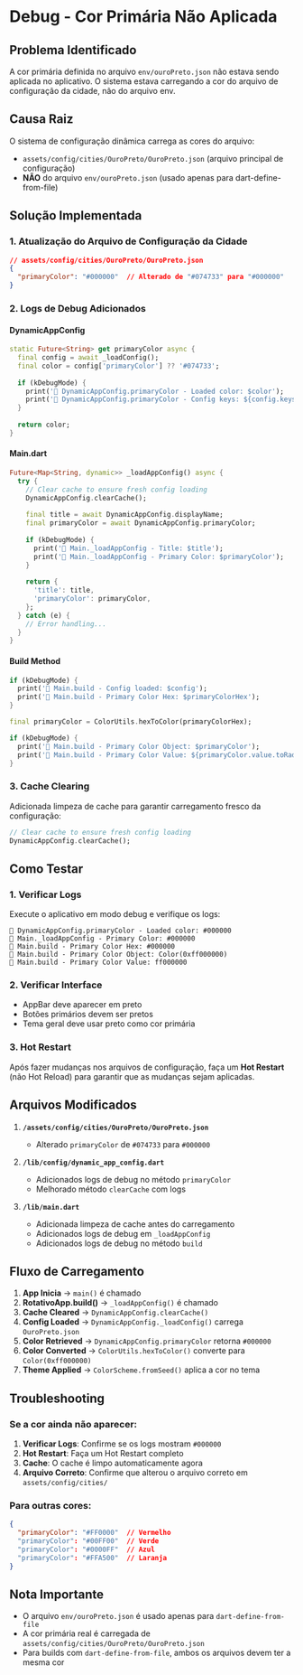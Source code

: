 # Debug - Cor Primária Não Aplicada

## Problema Identificado

A cor primária definida no arquivo `env/ouroPreto.json` não estava sendo aplicada no aplicativo. O sistema estava carregando a cor do arquivo de configuração da cidade, não do arquivo env.

## Causa Raiz

O sistema de configuração dinâmica carrega as cores do arquivo:
- `assets/config/cities/OuroPreto/OuroPreto.json` (arquivo principal de configuração)
- **NÃO** do arquivo `env/ouroPreto.json` (usado apenas para dart-define-from-file)

## Solução Implementada

### 1. **Atualização do Arquivo de Configuração da Cidade**
```json
// assets/config/cities/OuroPreto/OuroPreto.json
{
  "primaryColor": "#000000"  // Alterado de "#074733" para "#000000"
}
```

### 2. **Logs de Debug Adicionados**

#### DynamicAppConfig
```dart
static Future<String> get primaryColor async {
  final config = await _loadConfig();
  final color = config['primaryColor'] ?? '#074733';
  
  if (kDebugMode) {
    print('🎨 DynamicAppConfig.primaryColor - Loaded color: $color');
    print('🎨 DynamicAppConfig.primaryColor - Config keys: ${config.keys.toList()}');
  }
  
  return color;
}
```

#### Main.dart
```dart
Future<Map<String, dynamic>> _loadAppConfig() async {
  try {
    // Clear cache to ensure fresh config loading
    DynamicAppConfig.clearCache();
    
    final title = await DynamicAppConfig.displayName;
    final primaryColor = await DynamicAppConfig.primaryColor;
    
    if (kDebugMode) {
      print('🎨 Main._loadAppConfig - Title: $title');
      print('🎨 Main._loadAppConfig - Primary Color: $primaryColor');
    }
    
    return {
      'title': title,
      'primaryColor': primaryColor,
    };
  } catch (e) {
    // Error handling...
  }
}
```

#### Build Method
```dart
if (kDebugMode) {
  print('🎨 Main.build - Config loaded: $config');
  print('🎨 Main.build - Primary Color Hex: $primaryColorHex');
}

final primaryColor = ColorUtils.hexToColor(primaryColorHex);

if (kDebugMode) {
  print('🎨 Main.build - Primary Color Object: $primaryColor');
  print('🎨 Main.build - Primary Color Value: ${primaryColor.value.toRadixString(16)}');
}
```

### 3. **Cache Clearing**
Adicionada limpeza de cache para garantir carregamento fresco da configuração:
```dart
// Clear cache to ensure fresh config loading
DynamicAppConfig.clearCache();
```

## Como Testar

### 1. **Verificar Logs**
Execute o aplicativo em modo debug e verifique os logs:
```
🎨 DynamicAppConfig.primaryColor - Loaded color: #000000
🎨 Main._loadAppConfig - Primary Color: #000000
🎨 Main.build - Primary Color Hex: #000000
🎨 Main.build - Primary Color Object: Color(0xff000000)
🎨 Main.build - Primary Color Value: ff000000
```

### 2. **Verificar Interface**
- AppBar deve aparecer em preto
- Botões primários devem ser pretos
- Tema geral deve usar preto como cor primária

### 3. **Hot Restart**
Após fazer mudanças nos arquivos de configuração, faça um **Hot Restart** (não Hot Reload) para garantir que as mudanças sejam aplicadas.

## Arquivos Modificados

1. **`/assets/config/cities/OuroPreto/OuroPreto.json`**
   - Alterado `primaryColor` de `#074733` para `#000000`

2. **`/lib/config/dynamic_app_config.dart`**
   - Adicionados logs de debug no método `primaryColor`
   - Melhorado método `clearCache` com logs

3. **`/lib/main.dart`**
   - Adicionada limpeza de cache antes do carregamento
   - Adicionados logs de debug em `_loadAppConfig`
   - Adicionados logs de debug no método `build`

## Fluxo de Carregamento

1. **App Inicia** → `main()` é chamado
2. **RotativoApp.build()** → `_loadAppConfig()` é chamado
3. **Cache Cleared** → `DynamicAppConfig.clearCache()`
4. **Config Loaded** → `DynamicAppConfig._loadConfig()` carrega `OuroPreto.json`
5. **Color Retrieved** → `DynamicAppConfig.primaryColor` retorna `#000000`
6. **Color Converted** → `ColorUtils.hexToColor()` converte para `Color(0xff000000)`
7. **Theme Applied** → `ColorScheme.fromSeed()` aplica a cor no tema

## Troubleshooting

### Se a cor ainda não aparecer:

1. **Verificar Logs**: Confirme se os logs mostram `#000000`
2. **Hot Restart**: Faça um Hot Restart completo
3. **Cache**: O cache é limpo automaticamente agora
4. **Arquivo Correto**: Confirme que alterou o arquivo correto em `assets/config/cities/`

### Para outras cores:
```json
{
  "primaryColor": "#FF0000"  // Vermelho
  "primaryColor": "#00FF00"  // Verde
  "primaryColor": "#0000FF"  // Azul
  "primaryColor": "#FFA500"  // Laranja
}
```

## Nota Importante

- O arquivo `env/ouroPreto.json` é usado apenas para `dart-define-from-file`
- A cor primária real é carregada de `assets/config/cities/OuroPreto/OuroPreto.json`
- Para builds com `dart-define-from-file`, ambos os arquivos devem ter a mesma cor
